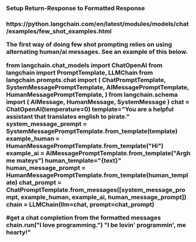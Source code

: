<h3>Setup Return-Response to Formatted Response<h3/>
https://python.langchain.com/en/latest/modules/models/chat/examples/few_shot_examples.html

The first way of doing few shot prompting relies on using alternating human/ai messages. See an example of this below.

from langchain.chat_models import ChatOpenAI
from langchain import PromptTemplate, LLMChain
from langchain.prompts.chat import (
    ChatPromptTemplate,
    SystemMessagePromptTemplate,
    AIMessagePromptTemplate,
    HumanMessagePromptTemplate,
)
from langchain.schema import (
    AIMessage,
    HumanMessage,
    SystemMessage
)
chat = ChatOpenAI(temperature=0)
template="You are a helpful assistant that translates english to pirate."
system_message_prompt = SystemMessagePromptTemplate.from_template(template)
example_human = HumanMessagePromptTemplate.from_template("Hi")
example_ai = AIMessagePromptTemplate.from_template("Argh me mateys")
human_template="{text}"
human_message_prompt = HumanMessagePromptTemplate.from_template(human_template)
chat_prompt = ChatPromptTemplate.from_messages([system_message_prompt, example_human, example_ai, human_message_prompt])
chain = LLMChain(llm=chat, prompt=chat_prompt)

#get a chat completion from the formatted messages
chain.run("I love programming.")
"I be lovin' programmin', me hearty!"